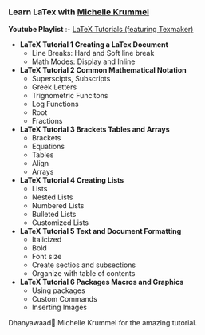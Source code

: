 ### Learn LaTex with [Michelle Krummel](http://michellekrummel.com/resume.html)

**Youtube Playlist** :- [LaTeX Tutorials (featuring Texmaker)](https://youtube.com/playlist?list=PL1D4EAB31D3EBC449)

- **LaTeX Tutorial 1  Creating a LaTex Document**
  -  Line Breaks: Hard and Soft line break
  -  Math Modes: Display and Inline
- **LaTeX Tutorial 2  Common Mathematical Notation** 
  - Superscipts, Subscripts
  - Greek Letters
  - Trignometric Funcitons
  - Log Functions
  - Root 
  - Fractions
- **LaTeX Tutorial 3  Brackets Tables and Arrays**
  - Brackets
  - Equations 
  - Tables 
  - Align
  - Arrays
- **LaTeX Tutorial 4  Creating Lists**
  - Lists
  - Nested Lists
  - Numbered Lists
  - Bulleted Lists
  - Customized Lists
- **LaTeX Tutorial 5  Text and Document Formatting**
  - Italicized
  - Bold
  - Font size
  - Create sectios and subsections
  - Organize with table of contents
- **LaTeX Tutorial 6 Packages Macros and Graphics**
  - Using packages
  - Custom Commands
  - Inserting Images  

Dhanyawaad🙏 Michelle Krummel for the amazing tutorial.
